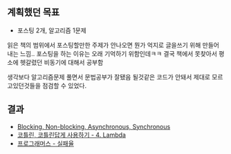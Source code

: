 ## 계획했던 목표
- 포스팅 2개, 알고리즘 1문제

읽은 책의 범위에서 포스팅할만한 주제가 안나오면 뭔가 억지로 글을쓰기 위해 만들어 내는 느낌..
포스팅을 하는 이유는 오래 기억하기 위함인데ㅋㅋ
결국 책에서 못찾아서 평소에 헷갈렸던 비동기에 대해서 공부함

생각보다 알고리즘문제 풀면서 문법공부가 잘됐음
될것같은 코드가 안돼서 제대로 모르고있던것들을 점검할 수 있었다.


## 결과
- [Blocking, Non-blocking, Asynchronous, Synchronous](https://jjeda.tistory.com/26)
- [코틀린, 코틀린답게 사용하기 - 4. Lambda](https://jjeda.tistory.com/25)
- [프로그래머스 - 실패율](zio/stupid_week/2020/06/week2/jjeda/failureRate)
